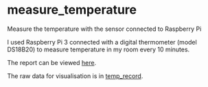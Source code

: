 # measure_temperature

Measure the temperature with the sensor connected to Raspberry Pi

I used Raspberry Pi 3 connected with a digital thermometer (model DS18B20) to measure temperature in my room every 10 minutes.


The report can be viewed [here](https://github.com/supvolume/measure_temperature/blob/main/temperature_visualisation.ipynb).

The raw data for visualisation is in [temp_record](https://github.com/supvolume/measure_temperature/tree/main/temp_record).
